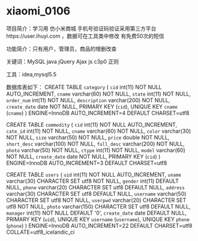 # xiaomi_0106
项目简介：学习用 仿小米商城 
手机号验证码验证采用第三方平台https://user.ihuyi.com ，数据可在工具类中修改 有免费50次的短信

功能简介：只有用户，管理员，商品的增删改查

关键词：MySQL java jQuery Ajax js c3p0 正则

工具：idea,mysql5.5

数据库表如下：
CREATE TABLE `category` (
  `cid` int(11) NOT NULL AUTO_INCREMENT,
  `cname` varchar(60) NOT NULL,
  `state` int(11) NOT NULL,
  `order_num` int(11) NOT NULL,
  `description` varchar(200) NOT NULL,
  `create_date` date NOT NULL,
  PRIMARY KEY (`cid`),
  UNIQUE KEY `cname` (`cname`)
) ENGINE=InnoDB AUTO_INCREMENT=4 DEFAULT CHARSET=utf8


CREATE TABLE `commodity` (
  `cid` int(11) NOT NULL AUTO_INCREMENT,
  `cate_id` int(11) NOT NULL,
  `cname` varchar(60) NOT NULL,
  `color` varchar(30) NOT NULL,
  `size` varchar(50) NOT NULL,
  `price` double NOT NULL,
  `short_desc` varchar(100) NOT NULL,
  `full_desc` varchar(200) NOT NULL,
  `photo` varchar(50) NOT NULL,
  `ctype` int(11) NOT NULL,
  `model` varchar(60) NOT NULL,
  `create_date` date NOT NULL,
  PRIMARY KEY (`cid`)
) ENGINE=InnoDB AUTO_INCREMENT=3 DEFAULT CHARSET=utf8

CREATE TABLE `users` (
  `uid` int(11) NOT NULL AUTO_INCREMENT,
  `uname` varchar(30) CHARACTER SET utf8 NOT NULL,
  `gender` int(11) DEFAULT NULL,
  `phone` varchar(20) CHARACTER SET utf8 DEFAULT NULL,
  `address` varchar(30) CHARACTER SET utf8 DEFAULT NULL,
  `username` varchar(50) CHARACTER SET utf8 NOT NULL,
  `userpwd` varchar(20) CHARACTER SET utf8 NOT NULL,
  `photo` varchar(150) CHARACTER SET utf8 DEFAULT NULL,
  `manager` int(11) NOT NULL DEFAULT '0',
  `create_date` date DEFAULT NULL,
  PRIMARY KEY (`uid`),
  UNIQUE KEY `username` (`username`),
  UNIQUE KEY `phone` (`phone`)
) ENGINE=InnoDB AUTO_INCREMENT=22 DEFAULT CHARSET=utf8 COLLATE=utf8_icelandic_ci
